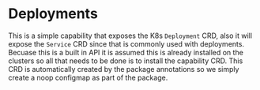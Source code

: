 # Deployments

This is a simple capability that exposes the K8s `Deployment` CRD, also it will expose the `Service` CRD since that is commonly used with deployments. Becuase this is a built in API it is assumed this is already installed on the clusters so all that needs to be done is to install the capability CRD. This CRD is automatically created by the package annotations so we simply create a noop configmap as part of the package. 